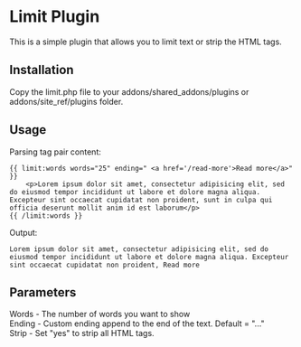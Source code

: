 # Limit Plugin

This is a simple plugin that allows you to limit text or strip the HTML tags.

## Installation

Copy the limit.php file to your addons/shared\_addons/plugins or addons/site\_ref/plugins folder.

## Usage

Parsing tag pair content:

	{{ limit:words words="25" ending=" <a href='/read-more'>Read more</a>" }}
		<p>Lorem ipsum dolor sit amet, consectetur adipisicing elit, sed do eiusmod tempor incididunt ut labore et dolore magna aliqua. Excepteur sint occaecat cupidatat non proident, sunt in culpa qui officia deserunt mollit anim id est laborum</p>
    {{ /limit:words }}

Output:

	Lorem ipsum dolor sit amet, consectetur adipisicing elit, sed do eiusmod tempor incididunt ut labore et dolore magna aliqua. Excepteur sint occaecat cupidatat non proident, Read more
	
	
## Parameters

Words  -  The number of words you want to show<br>
Ending  -  Custom ending append to the end of the text. Default = "..."<br>
Strip  -  Set "yes" to strip all HTML tags.<br>
